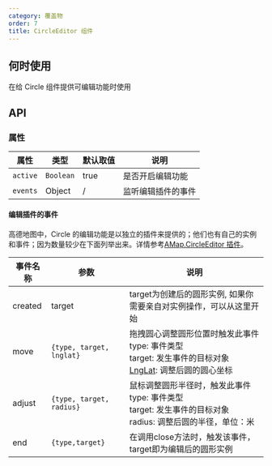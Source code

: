 ```yaml
---
category: 覆盖物
order: 7
title: CircleEditor 组件
---
```



## 何时使用

在给 Circle 组件提供可编辑功能时使用

## API


### 属性

| 属性  | 类型 | 默认取值 | 说明 |
|-------|-----|------|-----|
| `active` | `Boolean` | true | 是否开启编辑功能 |
| `events` | Object  | / | 监听编辑插件的事件 |


#### 编辑插件的事件

高德地图中，Circle 的编辑功能是以独立的插件来提供的；他们也有自己的实例和事件；因为数量较少在下面列举出来。详情参考[AMap.CircleEditor 插件](http://lbs.amap.com/api/javascript-api/reference/plugin#AMap.CircleEditor)。

| 事件名称  | 参数 | 说明 |
|-------|-----|------|
| created | target | target为创建后的圆形实例, 如果你需要亲自对实例操作，可以从这里开始 |
| move | `{type, target, lnglat}` | 拖拽圆心调整圆形位置时触发此事件<br/>type: 事件类型<br/>target: 发生事件的目标对象<br/>[LngLat](http://lbs.amap.com/api/javascript-api/reference/core#LngLat): 调整后圆的圆心坐标 |
| adjust | `{type, target, radius}` | 鼠标调整圆形半径时，触发此事件<br/>type: 事件类型<br/>target: 发生事件的目标对象<br/>radius: 调整后圆的半径，单位：米 |
| end | `{type,target}` | 在调用close方法时，触发该事件，target即为编辑后的圆形实例 |